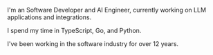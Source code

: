 I'm an Software Developer and AI Engineer, currently working on LLM applications and integrations.

I spend my time in TypeScript, Go, and Python.

I've been working in the software industry for over 12 years.
